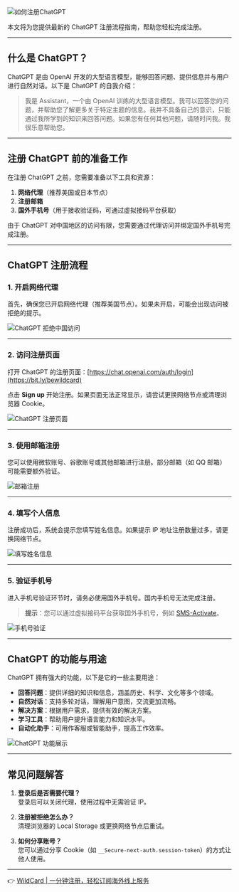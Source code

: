 ![如何注册ChatGPT](https://img.jeawincdn.com/resource/upfiles/7/images/news/technical-articles/chatgpt/resize/797fe6fb8a2f2f65ebcc44390b29e5da/chatgpt-register_JB6bc2-961x336.webp)

本文将为您提供最新的 ChatGPT 注册流程指南，帮助您轻松完成注册。

---

## 什么是 ChatGPT？

ChatGPT 是由 OpenAI 开发的大型语言模型，能够回答问题、提供信息并与用户进行自然对话。以下是 ChatGPT 的自我介绍：

> 我是 Assistant，一个由 OpenAI 训练的大型语言模型。我可以回答您的问题，并帮助您了解更多关于特定主题的信息。我并不具备自己的意识，只能通过我所学到的知识来回答问题。如果您有任何其他问题，请随时问我。我很乐意帮助您。

---

## 注册 ChatGPT 前的准备工作

在注册 ChatGPT 之前，您需要准备以下工具和资源：

1. **网络代理**（推荐美国或日本节点）
2. **注册邮箱**
3. **国外手机号**（用于接收验证码，可通过虚拟接码平台获取）

由于 ChatGPT 对中国地区的访问有限，您需要通过代理访问并绑定国外手机号完成注册。

---

## ChatGPT 注册流程

### 1. 开启网络代理

首先，确保您已开启网络代理（推荐美国节点）。如果未开启，可能会出现访问被拒绝的提示。

![ChatGPT 拒绝中国访问](https://img.jeawincdn.com/resource/upfiles/7/images/news/technical-articles/chatgpt/resize/4d73c0dc57b4e151a67193eeed47499e/chatgpt-register-01_DVhQO9-754x298.webp)

---

### 2. 访问注册页面

打开 ChatGPT 的注册页面：[https://chat.openai.com/auth/login](https://bit.ly/bewildcard)

点击 **Sign up** 开始注册。如果页面无法正常显示，请尝试更换网络节点或清理浏览器 Cookie。

![ChatGPT 注册页面](https://img.jeawincdn.com/resource/upfiles/7/images/news/technical-articles/chatgpt/resize/4f155d5d3608af3a553f0fb669664cb2/chatgpt-register-02_SXg9oJ-999x413.webp)

---

### 3. 使用邮箱注册

您可以使用微软账号、谷歌账号或其他邮箱进行注册。部分邮箱（如 QQ 邮箱）可能需要额外验证。

![邮箱注册](https://img.jeawincdn.com/resource/upfiles/7/images/news/technical-articles/chatgpt/resize/53105918c536179ae5bbce135c2a75fe/chatgpt-register-04_AyGnHj-1080x527.webp)

---

### 4. 填写个人信息

注册成功后，系统会提示您填写姓名信息。如果提示 IP 地址注册数量过多，请更换网络节点。

![填写姓名信息](https://img.jeawincdn.com/resource/upfiles/7/images/news/technical-articles/chatgpt/resize/92b2088abbfad9642167c87d1e8e464b/chatgpt-register-05_vzdmry-640x260.webp)

---

### 5. 验证手机号

进入手机号验证环节时，请务必使用国外手机号。国内手机号无法完成注册。

> **提示**：您可以通过虚拟接码平台获取国外手机号，例如 [SMS-Activate](https://bit.ly/bewildcard)。

![手机号验证](https://img.jeawincdn.com/resource/upfiles/7/images/news/technical-articles/chatgpt/resize/331bcd855511493817b99f4ad75a807a/chatgpt-register-06_d3F2TD-640x249.webp)

---

## ChatGPT 的功能与用途

ChatGPT 拥有强大的功能，以下是它的一些主要用途：

- **回答问题**：提供详细的知识和信息，涵盖历史、科学、文化等多个领域。
- **自然对话**：支持多轮对话，理解用户意图，交流更加流畅。
- **解决方案**：根据用户需求，提供有效的解决方案。
- **学习工具**：帮助用户提升语言能力和知识水平。
- **自动化助手**：可用作客服或智能助手，提高工作效率。

![ChatGPT 功能展示](https://img.jeawincdn.com/resource/upfiles/7/images/news/technical-articles/chatgpt/resize/1e8faa70d63322baa96c6c5636ad2294/chatgpt-register-23_XilZKR-787x912.webp)

---

## 常见问题解答

1. **登录后是否需要代理？**  
   登录后可以关闭代理，使用过程中无需验证 IP。

2. **注册被拒绝怎么办？**  
   清理浏览器的 Local Storage 或更换网络节点后重试。

3. **如何分享账号？**  
   您可以通过分享 Cookie（如 `__Secure-next-auth.session-token`）的方式让他人使用。

---

👉 [WildCard | 一分钟注册，轻松订阅海外线上服务](https://bit.ly/bewildcard)